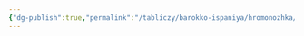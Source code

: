 ```yaml
---
{"dg-publish":true,"permalink":"/tabliczy/barokko-ispaniya/hromonozhka/","dgPassFrontmatter":true}
---
```



